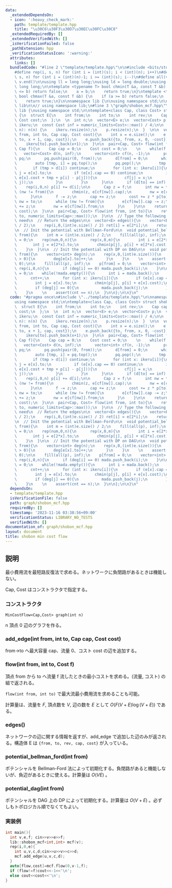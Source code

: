 ```yaml
---
data:
  _extendedDependsOn:
  - icon: ':heavy_check_mark:'
    path: template/template.hpp
    title: "\u30C6\u30F3\u30D7\u30EC\u30FC\u30C8"
  _extendedRequiredBy: []
  _extendedVerifiedWith: []
  _isVerificationFailed: false
  _pathExtension: hpp
  _verificationStatusIcon: ':warning:'
  attributes:
    links: []
  bundledCode: "#line 2 \"template/template.hpp\"\n\n#include <bits/stdc++.h>\n\n\
    #define rep(i, s, n) for (int i = (int)(s); i < (int)(n); i++)\n#define rrep(i,\
    \ s, n) for (int i = (int)(n)-1; i >= (int)(s); i--)\n#define all(v) v.begin(),\
    \ v.end()\n\nusing ll = long long;\nusing ld = long double;\nusing ull = unsigned\
    \ long long;\n\ntemplate <typename T> bool chmin(T &a, const T &b) {\n    if (a\
    \ <= b) return false;\n    a = b;\n    return true;\n}\ntemplate <typename T>\
    \ bool chmax(T &a, const T &b) {\n    if (a >= b) return false;\n    a = b;\n\
    \    return true;\n}\n\nnamespace lib {\n\nusing namespace std;\n\n}  // namespace\
    \ lib\n\n// using namespace lib;\n#line 3 \"graph/shobon_mcf.hpp\"\n\nnamespace\
    \ lib {\nusing namespace std;\n\ntemplate<class Cap, class Cost> struct shobon_mcf\
    \ {\n  struct E{\n    int from;\n    int to;\n    int rev;\n    Cap cap;\n   \
    \ Cost cost;\n  };\n  \n  int n;\n  vector<E> e;\n  vector<Cost> p;\n  vector<vector<int>>\
    \ ikeru;\n  const Cost inf = numeric_limits<Cost>::max() / 4;\n\n  shobon_mcf(int\
    \ n): n(n) {\n    ikeru.resize(n);\n    p.resize(n);\n  }  \n\n  void add_edge(int\
    \ from, int to, Cap cap, Cost cost){\n    int x = e.size();\n    e.push_back({from,\
    \ to, x + 1, cap, cost});\n    e.push_back({to, from, x, 0, -cost});\n    ikeru[from].push_back(x);\n\
    \    ikeru[to].push_back(x+1);\n  }\n\n  pair<Cap, Cost> flow(int from, int to,\
    \ Cap f){\n    Cap cap = 0;\n    Cost cost = 0;\n    \n    while(f > 0){\n   \
    \   vector<Cost> d(n, inf);\n      vector<int> cf(n, -1);\n      priority_queue<pair<Cost,int>>\
    \ pq;\n      pq.push(pair(0, from));\n      d[from] = 0;\n      while(!pq.empty()){\n\
    \        auto [tmp, i] = pq.top();\n        pq.pop();\n        tmp = -tmp;\n \
    \       if (tmp > d[i]) continue;\n        for (int x: ikeru[i]){\n          int\
    \ j = e[x].to;\n          if (e[x].cap == 0) continue;\n          if (chmin(d[j],\
    \ e[x].cost + tmp + p[i] - p[j])){\n            cf[j] = x;\n            pq.push(pair(-d[j],\
    \ j));\n          }\n        }\n      }\n\n      if (d[to] == inf) break;\n  \
    \    rep(i,0,n) p[i] += d[i];\n\n      Cap z = f;\n      int nw = to;\n      while\
    \ (nw != from){\n        chmin(z, e[cf[nw]].cap);\n        nw = e[cf[nw]].from;\n\
    \      }\n\n      f -= z;\n      cap += z;\n      cost += z * p[to];\n\n     \
    \ nw = to;\n      while (nw != from){\n        e[cf[nw]].cap -= z;\n        e[e[cf[nw]].rev].cap\
    \ += z;\n        nw = e[cf[nw]].from;\n      }\n    }\n\n    return pair(cap,\
    \ cost);\n  }\n\n  pair<Cap, Cost> flow(int from, int to){\n    return flow(from,\
    \ to, numeric_limits<Cap>::max());\n  }\n\n  // Type the following code if you\
    \ need\n  // Return the edges\n\n  vector<E> edges(){\n    vector<E> ret((int)e.size()\
    \ / 2);\n    rep(i,0,(int)e.size() / 2) ret[i] = e[2*i];\n    return ret;\n  }\n\
    \n  // Init the potential with Bellman-Ford\n\n  void potential_bellman_ford(int\
    \ from){\n    int m = (int)e.size() / 2;\n    fill(all(p), inf);\n    p[from]\
    \ = 0;\n    rep(num,0,n){\n      rep(x,0,m){\n        int i = e[2*x].from;\n \
    \       int j = e[2*x].to;\n        chmin(p[j], p[i] + e[2*x].cost);\n      }\n\
    \    }\n  }\n\n  // Init the potential with DP on DAG\n\n  void potential_dag(int\
    \ from){\n    vector<int> deg(n);\n    rep(x,0,(int)e.size()){\n      if (e[x].cap\
    \ > 0){\n        deg[e[x].to]++;\n      }\n    }\n    \n    assert(deg[from] ==\
    \ 0);\n\n    fill(all(p), inf);\n    p[from] = 0;\n    vector<int> mada;\n   \
    \ rep(i,0,n){\n      if (deg[i] == 0) mada.push_back(i);\n    }\n\n    int cnt\
    \ = 0;\n    while(!mada.empty()){\n      int i = mada.back();\n      mada.pop_back();\n\
    \      cnt++;\n      for (int x: ikeru[i]){\n        if (e[x].cap == 0) continue;\n\
    \        int j = e[x].to;\n        chmin(p[j], p[i] + e[x].cost);\n        deg[j]--;\n\
    \        if (deg[j] == 0){\n          mada.push_back(j);\n        }\n      }\n\
    \    }\n    \n    assert(cnt == n);\n  }\n\n};\n\n}\n"
  code: "#pragma once\n#include \"../template/template.hpp\"\n\nnamespace lib {\n\
    using namespace std;\n\ntemplate<class Cap, class Cost> struct shobon_mcf {\n\
    \  struct E{\n    int from;\n    int to;\n    int rev;\n    Cap cap;\n    Cost\
    \ cost;\n  };\n  \n  int n;\n  vector<E> e;\n  vector<Cost> p;\n  vector<vector<int>>\
    \ ikeru;\n  const Cost inf = numeric_limits<Cost>::max() / 4;\n\n  shobon_mcf(int\
    \ n): n(n) {\n    ikeru.resize(n);\n    p.resize(n);\n  }  \n\n  void add_edge(int\
    \ from, int to, Cap cap, Cost cost){\n    int x = e.size();\n    e.push_back({from,\
    \ to, x + 1, cap, cost});\n    e.push_back({to, from, x, 0, -cost});\n    ikeru[from].push_back(x);\n\
    \    ikeru[to].push_back(x+1);\n  }\n\n  pair<Cap, Cost> flow(int from, int to,\
    \ Cap f){\n    Cap cap = 0;\n    Cost cost = 0;\n    \n    while(f > 0){\n   \
    \   vector<Cost> d(n, inf);\n      vector<int> cf(n, -1);\n      priority_queue<pair<Cost,int>>\
    \ pq;\n      pq.push(pair(0, from));\n      d[from] = 0;\n      while(!pq.empty()){\n\
    \        auto [tmp, i] = pq.top();\n        pq.pop();\n        tmp = -tmp;\n \
    \       if (tmp > d[i]) continue;\n        for (int x: ikeru[i]){\n          int\
    \ j = e[x].to;\n          if (e[x].cap == 0) continue;\n          if (chmin(d[j],\
    \ e[x].cost + tmp + p[i] - p[j])){\n            cf[j] = x;\n            pq.push(pair(-d[j],\
    \ j));\n          }\n        }\n      }\n\n      if (d[to] == inf) break;\n  \
    \    rep(i,0,n) p[i] += d[i];\n\n      Cap z = f;\n      int nw = to;\n      while\
    \ (nw != from){\n        chmin(z, e[cf[nw]].cap);\n        nw = e[cf[nw]].from;\n\
    \      }\n\n      f -= z;\n      cap += z;\n      cost += z * p[to];\n\n     \
    \ nw = to;\n      while (nw != from){\n        e[cf[nw]].cap -= z;\n        e[e[cf[nw]].rev].cap\
    \ += z;\n        nw = e[cf[nw]].from;\n      }\n    }\n\n    return pair(cap,\
    \ cost);\n  }\n\n  pair<Cap, Cost> flow(int from, int to){\n    return flow(from,\
    \ to, numeric_limits<Cap>::max());\n  }\n\n  // Type the following code if you\
    \ need\n  // Return the edges\n\n  vector<E> edges(){\n    vector<E> ret((int)e.size()\
    \ / 2);\n    rep(i,0,(int)e.size() / 2) ret[i] = e[2*i];\n    return ret;\n  }\n\
    \n  // Init the potential with Bellman-Ford\n\n  void potential_bellman_ford(int\
    \ from){\n    int m = (int)e.size() / 2;\n    fill(all(p), inf);\n    p[from]\
    \ = 0;\n    rep(num,0,n){\n      rep(x,0,m){\n        int i = e[2*x].from;\n \
    \       int j = e[2*x].to;\n        chmin(p[j], p[i] + e[2*x].cost);\n      }\n\
    \    }\n  }\n\n  // Init the potential with DP on DAG\n\n  void potential_dag(int\
    \ from){\n    vector<int> deg(n);\n    rep(x,0,(int)e.size()){\n      if (e[x].cap\
    \ > 0){\n        deg[e[x].to]++;\n      }\n    }\n    \n    assert(deg[from] ==\
    \ 0);\n\n    fill(all(p), inf);\n    p[from] = 0;\n    vector<int> mada;\n   \
    \ rep(i,0,n){\n      if (deg[i] == 0) mada.push_back(i);\n    }\n\n    int cnt\
    \ = 0;\n    while(!mada.empty()){\n      int i = mada.back();\n      mada.pop_back();\n\
    \      cnt++;\n      for (int x: ikeru[i]){\n        if (e[x].cap == 0) continue;\n\
    \        int j = e[x].to;\n        chmin(p[j], p[i] + e[x].cost);\n        deg[j]--;\n\
    \        if (deg[j] == 0){\n          mada.push_back(j);\n        }\n      }\n\
    \    }\n    \n    assert(cnt == n);\n  }\n\n};\n\n}\n"
  dependsOn:
  - template/template.hpp
  isVerificationFile: false
  path: graph/shobon_mcf.hpp
  requiredBy: []
  timestamp: '2023-11-16 03:38:56+09:00'
  verificationStatus: LIBRARY_NO_TESTS
  verifiedWith: []
documentation_of: graph/shobon_mcf.hpp
layout: document
title: shobon min cost flow
---
```


## 説明

最小費用流を最短路反復法で求める。ネットワークに負閉路があるときは機能しない。

Cap, Cost はコンストラクタで指定する。

### コンストラクタ

`MinCostFlow<Cap,Cost> graph(int n)`

n 頂点 0 辺のグラフを作る。

### add_edge(int from, int to, Cap cap, Cost cost)

from→to へ最大容量 cap、流量 0、コスト cost の辺を追加する。

### flow(int from, int to, Cost f)

頂点 from から to へ流量 f 流したときの最小コストを求める。(流量, コスト) の組で返される。

`flow(int from, int to)` で最大流最小費用流を求めることも可能。

計算量は、流量を $F$, 頂点数を $V$, 辺の数を $E$ として $O(F(V+E)\log(V+E))$ である。

### edges()

ネットワークの辺に関する情報を返すが、add_edge で追加した辺のみが返される。構造体 E は `{from, to, rev, cap, cost}` が入っている。

### potential_bellman_ford(int from)

ポテンシャルを Bellman-Ford 法によって初期化する。負閉路があると機能しないが、負辺があるときに使える。計算量は $O(VE)$ 。

### potential_dag(int from)

ポテンシャルを DAG 上の DP によって初期化する。計算量は $O(V+E)$ 。必ずしもトポロジカル順でなくてもよい。

### 実装例

```cpp
int main(){
  int v,e,f; cin>>v>>e>>f;
  lib::shobon_mcf<int,int> mcf(v);
  rep(i,0,e){
    int u,v,c,d;cin>>u>>v>>c>>d;
    mcf.add_edge(u,v,c,d);
  }
  auto[flow,cost]=mcf.flow(0,v-1,f);
  if (flow!=f)cout<<-1<<'\n';
  else cout<<cost<<'\n';
}
```